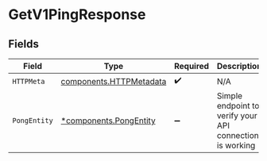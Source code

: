 # GetV1PingResponse


## Fields

| Field                                                              | Type                                                               | Required                                                           | Description                                                        |
| ------------------------------------------------------------------ | ------------------------------------------------------------------ | ------------------------------------------------------------------ | ------------------------------------------------------------------ |
| `HTTPMeta`                                                         | [components.HTTPMetadata](../../models/components/httpmetadata.md) | :heavy_check_mark:                                                 | N/A                                                                |
| `PongEntity`                                                       | [*components.PongEntity](../../models/components/pongentity.md)    | :heavy_minus_sign:                                                 | Simple endpoint to verify your API connection is working           |